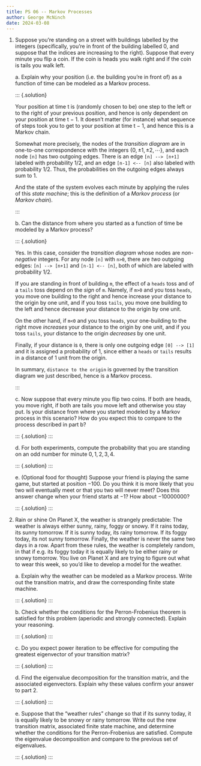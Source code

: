 ```yaml
---
title: PS 06 -- Markov Processes
author: George McNinch
date: 2024-03-08
---
```



1. Suppose you’re standing on a street with buildings labelled by the
   integers (specifically, you’re in front of the building labelled
   $0$, and suppose that the indices are increasing to the
   right). Suppose that every minute you flip a coin. If the coin is
   heads you walk right and if the coin is tails you walk left.

   a. Explain why your position (i.e. the building you’re in front of)
      as a function of time can be modeled as a Markov process.

      ::: {.solution}
	  
	  Your position at time t is (randomly chosen to be) one step to
	  the left or to the right of your previous position, and hence is
	  only dependent on your position at time t − 1. It doesn’t matter
	  (for instance) what sequence of steps took you to get to your
	  position at time t − 1, and hence this is a Markov chain.

      Somewhat more precisely, the nodes of the *transition diagram*
      are in one-to-one correspondence with the integers $\{0, \pm 1,
      \pm 2, \cdots\}$, and each node `[n]` has two outgoing
      edges. There is an edge `[n] --> [n+1]` labeled with probability
      1/2, and an edge `[n-1] <-- [n]` also labeled with probability
      1/2. Thus, the probabilities on the outgoing edges always sum to 1.
	  
	  And the state of the system evolves each minute by applying the
      rules of this *state machine*; this is the definition of a
      *Markov process* (or *Markov chain*).

	  :::

   b. Can the distance from where you started as a function of time be
      modeled by a Markov process?

      ::: {.solution}
	  
	  Yes. In this case, consider the *transition diagram* whose nodes
	  are *non-negative* integers.  For any node `[n]` with `n>0`,
	  there are *two* outgoing edges: `[n] --> [n+1]` and `[n-1] <--
	  [n]`, both of which are labeled with probability 1/2.
	  
	  If you are standing in front of building
	  `m`, the effect of a `heads` toss and of a `tails` toss depend
	  on the *sign* of `m`. Namely, if `m>0` and you toss `heads`, you
	  move one building to the right and hence increase your distance
	  to the origin by one unit, and if you toss `tails`, you move one
	  building to the left and hence decrease your distance to the
	  origin by one unit.
	  
	  On the other hand, if `m<0` and you toss `heads`, your
      one-building to the right move *increases* your distance to the
      origin by one unit, and if you toss `tails`, your distance to
      the origin *decreases* by one unit. 
	  
	  Finally, if your distance is `0`, there is only one outgoing
	  edge `[0] --> [1]` and it is assigned a probability of 1, since
	  either a `heads` or `tails` results in a distance of 1 unit from
	  the origin.
	  
	  In summary, `distance to the origin` is governed by the
	  transition diagram we just described, hence is a Markov process.
	  
	  :::

   c. Now suppose that every minute you flip two coins. If both are
      heads, you move right, if both are tails you move left and
      otherwise you stay put. Is your distance from where you started
      modeled by a Markov process in this scenario? How do you expect
      this to compare to the process described in part b?
	  
	  ::: {.solution}
	  :::
	  
   d. For both experiments, compute the probability that you are
      standing on an odd number for minute $0,1,2,3,4$.

      ::: {.solution}
	  :::

   e. (Optional food for thought) Suppose your friend is playing the
      same game, but started at position −100. Do you think it is more
      likely that you two will eventually meet or that you two will
      never meet? Does this answer change when your friend starts at
      −1? How about −10000000?  
	  
      ::: {.solution}
	  :::	  
	  
	  
2. Rain or shine On Planet X, the weather is strangely predictable:
   The weather is always either sunny, rainy, foggy or snowy. If it
   rains today, its sunny tomorrow. If it is sunny today, its rainy
   tomorrow. If its foggy today, its not sunny tomorrow. Finally, the
   weather is never the same two days in a row. Apart from these
   rules, the weather is completely random, in that if e.g. its foggy
   today it is equally likely to be either rainy or snowy
   tomorrow. You live on Planet X and are trying to figure out what to
   wear this week, so you’d like to develop a model for the weather.
  
   a. Explain why the weather can be modeled as a Markov process. Write
      out the transition matrix, and draw the corresponding finite
      state machine.  
	 
	  ::: {.solution}
	  :::
	 
   b. Check whether the conditions for the Perron-Frobenius theorem is
      satisfied for this problem (aperiodic and strongly
      connected). Explain your reasoning.

      ::: {.solution}
	  :::

   c. Do you expect power iteration to be effective for computing the
      greatest eigenvector of your transition matrix?

      ::: {.solution}
	  :::
	  
   d. Find the eigenvalue decomposition for the transition matrix, and
      the associated eigenvectors. Explain why these values confirm
      your answer to part 2.

      ::: {.solution}
	  :::
	  
   e. Suppose that the “weather rules” change so that if its sunny
      today, it is equally likely to be snowy or rainy tomorrow. Write
      out the new transition matrix, associated finite state machine,
      and determine whether the conditions for the Perron-Frobenius
      are satisfied. Compute the eigenvalue decomposition and compare
      to the previous set of eigenvalues.

      ::: {.solution}
	  :::
